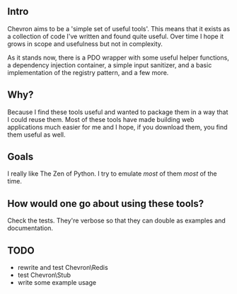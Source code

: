 ## Intro

Chevron aims to be a 'simple set of useful tools'. This means that it
exists as a collection of code I've written and found quite useful. Over
time I hope it grows in scope and usefulness but not in complexity.

As it stands now, there is a PDO wrapper with some useful helper
functions, a dependency injection container, a simple input sanitizer,
and a basic implementation of the registry pattern, and a few more.

## Why?

Because I find these tools useful and wanted to package them in a way
that I could reuse them. Most of these tools have made building web
applications much easier for me and I hope, if you download them, you
find them useful as well.

## Goals

I really like The Zen of Python. I try to emulate *most* of them *most*
of the time.

## How would one go about using these tools?

Check the tests. They're verbose so that they can double as examples and
documentation.

## TODO

  - rewrite and test Chevron\Redis
  - test Chevron\Stub
  - write some example usage


